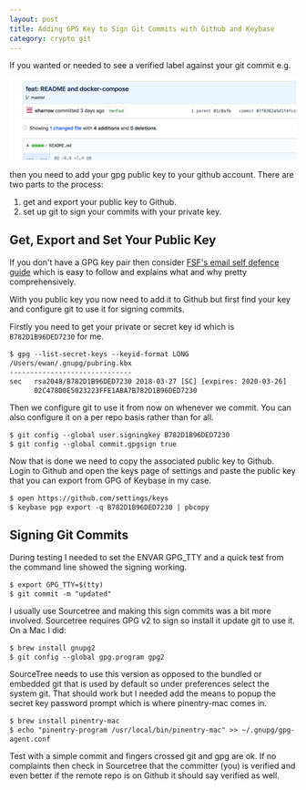 ```yaml
---
layout: post
title: Adding GPG Key to Sign Git Commits with Github and Keybase
category: crypto git
---
```

If you wanted or needed to see a verified label against your git commit e.g.

<img src="/public/gpg-verified-commit.png" class="img-fluid">

then you need to add your gpg public key to your github account.  There are two parts to the process:
1. get and export your public key to Github.
2. set up git to sign your commits with your private key.

## Get, Export and Set Your Public Key
If you don't have a GPG key pair then consider [FSF's email self defence guide](https://emailselfdefense.fsf.org/en/) which is easy to follow and explains what and why pretty comprehensively.

With you public key you now need to add it to Github but first  find your key and configure git to use it for signing commits.

Firstly you need to get your private or secret key id which is `B782D1B96DED7230` for me.

```
$ gpg --list-secret-keys --keyid-format LONG
/Users/ewan/.gnupg/pubring.kbx
------------------------------
sec   rsa2048/B782D1B96DED7230 2018-03-27 [SC] [expires: 2020-03-26]
      02C478D0E5023223FFE1ABA7B782D1B96DED7230
```

Then we configure git to use it from now on whenever we commit.  You can also configure it on a per repo basis rather than for all.
```
$ git config --global user.signingkey B782D1B96DED7230
$ git config --global commit.gpgsign true
```

Now that is done we need to copy the associated public key to Github. Login to Github and open the keys page of settings and paste the public key that you can export from GPG of Keybase in my case.

```
$ open https://github.com/settings/keys
$ keybase pgp export -q B782D1B96DED7230 | pbcopy
```

## Signing Git Commits
During testing I needed to set the ENVAR GPG_TTY and a quick test from the command line showed the signing working.

```
$ export GPG_TTY=$(tty)
$ git commit -m "updated"
```

I usually use Sourcetree and making this sign commits was a bit more involved.  Sourcetree requires GPG v2 to sign so install it update git to use it.  On a Mac I did:

```
$ brew install gnupg2
$ git config --global gpg.program gpg2
```

SourceTree needs to use this version as opposed to the bundled or embedded git that is used by default so under preferences select the system git.  That should work but I needed add the means to popup the secret key password prompt which is where pinentry-mac comes in.

```
$ brew install pinentry-mac
$ echo "pinentry-program /usr/local/bin/pinentry-mac" >> ~/.gnupg/gpg-agent.conf
```

Test with a simple commit and fingers crossed git and gpg are ok.  If no complaints then check in Sourcetree that the committer (you) is verified and even better if the remote repo is on Github it should say verified as well.
